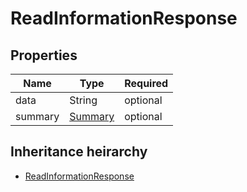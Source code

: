 

# ReadInformationResponse

## Properties

Name | Type | Required
-------- | -------- | --------
data | String | optional
summary | [Summary](Summary.md) | optional




## Inheritance heirarchy


* [ReadInformationResponse](ReadInformationResponse.md)
